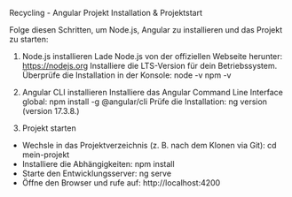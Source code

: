 Recycling - Angular Projekt
Installation & Projektstart

Folge diesen Schritten, um Node.js, Angular zu installieren und das Projekt zu starten:


1. Node.js installieren
 Lade Node.js von der offiziellen Webseite herunter:
 https://nodejs.org
 Installiere die LTS-Version für dein Betriebssystem.
 Überprüfe die Installation in der Konsole:
 node -v
 npm -v




2. Angular CLI installieren
 Installiere das Angular Command Line Interface global:
 npm install -g @angular/cli
 Prüfe die Installation:
 ng version (version 17.3.8.)

 
3. Projekt starten
 - Wechsle in das Projektverzeichnis (z. B. nach dem Klonen via Git):
 cd mein-projekt
 - Installiere die Abhängigkeiten:
 npm install
 - Starte den Entwicklungsserver:
 ng serve
 - Öffne den Browser und rufe auf:
 http://localhost:4200